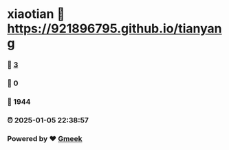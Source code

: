 # xiaotian :link: https://921896795.github.io/tianyang 
### :page_facing_up: [3](https://921896795.github.io/tianyang/tag.html) 
### :speech_balloon: 0 
### :hibiscus: 1944 
### :alarm_clock: 2025-01-05 22:38:57 
### Powered by :heart: [Gmeek](https://github.com/Meekdai/Gmeek)
